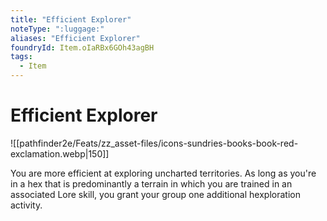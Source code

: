 ```yaml
---
title: "Efficient Explorer"
noteType: ":luggage:"
aliases: "Efficient Explorer"
foundryId: Item.oIaRBx6GOh43agBH
tags:
  - Item
---
```


# Efficient Explorer
![[pathfinder2e/Feats/zz_asset-files/icons-sundries-books-book-red-exclamation.webp|150]]

You are more efficient at exploring uncharted territories. As long as you're in a hex that is predominantly a terrain in which you are trained in an associated Lore skill, you grant your group one additional hexploration activity.
